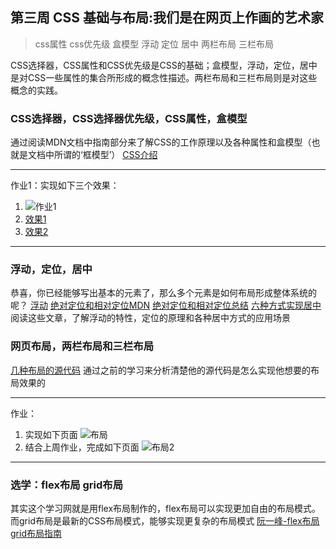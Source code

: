 ## **第三周 CSS 基础与布局:我们是在网页上作画的艺术家**

> css属性 css优先级 盒模型 浮动 定位 居中 两栏布局 三栏布局

CSS选择器，CSS属性和CSS优先级是CSS的基础；盒模型，浮动，定位，居中是对CSS一些属性的集合所形成的概念性描述。两栏布局和三栏布局则是对这些概念的实践。
### CSS选择器，CSS选择器优先级，CSS属性，盒模型
通过阅读MDN文档中指南部分来了解CSS的工作原理以及各种属性和盒模型（也就是文档中所谓的‘框模型’）
[CSS介绍](https://developer.mozilla.org/zh-CN/docs/Learn/CSS/Introduction_to_CSS)

---
作业1：实现如下三个效果：
1. ![作业1](https://jscode.me/uploads/default/original/1X/23303ae31546a47d8a07339cb738bab308e112e4.png)
2. [效果1](http://book.jirengu.com/jrg-team/frontend-knowledge-ppt/code/hunger-ui/button.html)
3. [效果2](http://book.jirengu.com/jrg-team/frontend-knowledge-ppt/code/hunger-ui/card.html)

---

### 浮动，定位，居中
恭喜，你已经能够写出基本的元素了，那么多个元素是如何布局形成整体系统的呢？
[浮动](http://www.w3school.com.cn/css/css_positioning_floating.asp)
[绝对定位和相对定位MDN](https://developer.mozilla.org/zh-CN/docs/Web/CSS/position)
[绝对定位和相对定位总结](http://blog.csdn.net/cyyax/article/details/50607066)
[六种方式实现居中](http://www.w3cplus.com/css/elements-horizontally-center-with-css.html)
阅读这些文章，了解浮动的特性，定位的原理和各种居中方式的应用场景

### 网页布局，两栏布局和三栏布局
[几种布局的源代码](http://blog.csdn.net/charlene0824/article/details/51222502)
通过之前的学习来分析清楚他的源代码是怎么实现他想要的布局效果的

---
作业：
1. 实现如下页面
![布局](http://7xrp04.com1.z0.glb.clouddn.com/task_1_3_1.png)
2. 结合上周作业，完成如下页面
![布局2](http://7xrp04.com1.z0.glb.clouddn.com/task_1_5_1.jpg)

---

### 选学：flex布局 grid布局
其实这个学习网就是用flex布局制作的，flex布局可以实现更加自由的布局模式。而grid布局是最新的CSS布局模式，能够实现更复杂的布局模式
[阮一峰-flex布局](http://www.ruanyifeng.com/blog/2015/07/flex-grammar.html)
[grid布局指南](http://www.jianshu.com/p/d183265a8dad)
